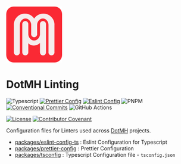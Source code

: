 ![DotMH](https://github.com/dotmh/dotmh/raw/master/logo.png)

# DotMH Linting

![Typescript](https://img.shields.io/badge/TypeScript-3178C6.svg?style=for-the-badge&logo=TypeScript&logoColor=white)
[![Prettier Config](https://img.shields.io/badge/Config-Prettier-%23F7B93E?style=for-the-badge&logo=prettier)](https://prettier.io/)
[![Eslint Config](https://img.shields.io/badge/Config-ESLint-%234B32C3?style=for-the-badge&logo=eslint)](https://eslint.org/)
![PNPM](https://img.shields.io/badge/pnpm-%234a4a4a.svg?style=for-the-badge&logo=pnpm&logoColor=f69220)
[![Conventional Commits](https://img.shields.io/badge/Conventional%20Commits-%23FE5196?style=for-the-badge&logo=conventionalcommits&logoColor=white)](https://conventionalcommits.org)
![GitHub Actions](https://img.shields.io/badge/github%20actions-%232671E5.svg?style=for-the-badge&logo=githubactions&logoColor=white)

[![License](https://img.shields.io/badge/License-Apache_2.0-blue.svg?style=for-the-badge&)](https://opensource.org/licenses/Apache-2.0)
[![Contributor Covenant](https://img.shields.io/badge/Contributor%20Covenant-2.1-4baaaa.svg?style=for-the-badge&)](code_of_conduct.md)

Configuration files for Linters used across [DotMH](https://github.com/dotmh) projects.

- [packages/eslint-config-ts](packages/eslint-config-ts) : Eslint Configuration for Typescript
- [packages/prettier-config](packages/eslint-config-ts) : Prettier Configuration
- [packages/tsconfig](packages/tsconfig/) : Typescript Configuration file - `tsconfig.json`
